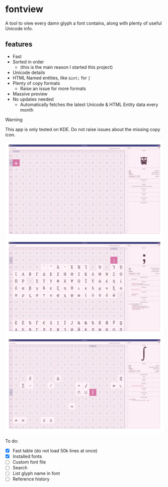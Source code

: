# fontview

A tool to view every damn glyph a font contains, along with plenty of useful Unicode info.

## features

- Fast
- Sorted in order
  - (this is the main reason I started this project)
- Unicode details
- HTML Named entities, like `&int;` for `∫`
- Plenty of copy formats
  - Raise an issue for more formats
- Massive preview
- No updates needed
  - Automatically fetches the latest Unicode & HTML Entity data every month

> [!WARNING]
> This app is only tested on KDE. Do not raise issues about the missing copy icon.

![image](./.media/gopher.png)
![image](./.media/unicode.png)
![image](./.media/html.png)

To do:

- [x] Fast table (do not load 50k lines at once)
- [x] Installed fonts
- [ ] Custom font file
- [ ] Search
- [ ] List glyph name in font
- [ ] Reference history
